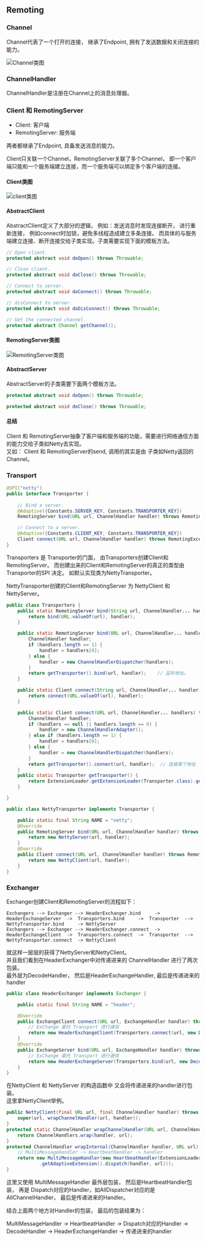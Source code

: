 ## Remoting


### Channel
Channel代表了一个打开的连接， 继承了Endpoint, 拥有了发送数据和关闭连接的能力。

![Channel类图](../z-image/remote/channel/Channel类图.png)

### ChannelHandler
ChannelHandler是注册在Channel上的消息处理器。

### Client 和 RemotingServer
* Client:   客户端
* RemotingServer:    服务端

两者都继承了Endpoint, 具备发送消息的能力。

Client只关联一个Channel，RemotingServer关联了多个Channel， 即一个客户端只能和一个服务端建立连接，而一个服务端可以绑定多个客户端的连接。

#### Client类图
![client类图](../z-image/remote/client/Client类图.png)

#### AbstractClient
AbstractClient定义了大部分的逻辑， 例如：发送消息时发现连接断开， 进行重新连接， 例如connect时加锁，避免多线程造成建立多条连接。
而具体的与服务端建立连接、断开连接交给子类实现。子类需要实现下面的模板方法。
```java
// Open client.
protected abstract void doOpen() throws Throwable;

// Close client.
protected abstract void doClose() throws Throwable;

// Connect to server.
protected abstract void doConnect() throws Throwable;

// disConnect to server.
protected abstract void doDisConnect() throws Throwable;

// Get the connected channel.
protected abstract Channel getChannel();
```

#### RemotingServer类图
![RemotingServer类图](../z-image/remote/server/RemotingServer类图.png)

#### AbstractServer
AbstractServer的子类需要下面两个模板方法。
```java
protected abstract void doOpen() throws Throwable;

protected abstract void doClose() throws Throwable;
```


#### 总结
Client 和 RemotingServer抽象了客户端和服务端的功能，需要进行网络通信方面的能力交给子类如Netty去实现。    
又如： Client 和 RemotingServer的send, 调用的其实是由 子类如Netty返回的Channel。 


### Transport
```java
@SPI("netty")
public interface Transporter {
    
    // Bind a server.
    @Adaptive({Constants.SERVER_KEY, Constants.TRANSPORTER_KEY})
    RemotingServer bind(URL url, ChannelHandler handler) throws RemotingException;

    // Connect to a server.
    @Adaptive({Constants.CLIENT_KEY, Constants.TRANSPORTER_KEY})
    Client connect(URL url, ChannelHandler handler) throws RemotingException;
}
```
Transporters 是 Transporter的门面， 由Transporters创建Client和RemotingServer。 而创建出来的Client和RemotingServer的真正的类型由 Transporter的SPI 决定。 如默认实现类为NettyTransporter。


NettyTransporter创建的Client和RemotingServer 为 NettyClient  和  NettyServer。 


```java
public class Transporters {
    public static RemotingServer bind(String url, ChannelHandler... handler) throws RemotingException {
        return bind(URL.valueOf(url), handler);
    }

    public static RemotingServer bind(URL url, ChannelHandler... handlers) throws RemotingException {
        ChannelHandler handler;
        if (handlers.length == 1) {
            handler = handlers[0];
        } else {
            handler = new ChannelHandlerDispatcher(handlers);
        }
        return getTransporter().bind(url, handler);    // 监听地址。
    }

    public static Client connect(String url, ChannelHandler... handler) throws RemotingException {
        return connect(URL.valueOf(url), handler);
    }

    public static Client connect(URL url, ChannelHandler... handlers) throws RemotingException {
        ChannelHandler handler;
        if (handlers == null || handlers.length == 0) {
            handler = new ChannelHandlerAdapter();
        } else if (handlers.length == 1) {
            handler = handlers[0];
        } else {
            handler = new ChannelHandlerDispatcher(handlers);
        }
        return getTransporter().connect(url, handler);  // 连接某个地址
    }
    public static Transporter getTransporter() {
        return ExtensionLoader.getExtensionLoader(Transporter.class).getAdaptiveExtension();
    }

}
```
```java
public class NettyTransporter implements Transporter {

    public static final String NAME = "netty";
    @Override
    public RemotingServer bind(URL url, ChannelHandler handler) throws RemotingException {
        return new NettyServer(url, handler);
    }
    @Override
    public Client connect(URL url, ChannelHandler handler) throws RemotingException {
        return new NettyClient(url, handler);
    }
}
```


### Exchanger

Exchanger创建Client和RemotingServer的流程如下： 

```
Exchangers --> Exchanger --> HeaderExchanger.bind     ->  HeaderExchangeServer  ->  Transporters.bind     ->  Transporter  -->  NettyTransporter.bind     -> NettyServer
Exchangers --> Exchanger --> HeaderExchanger.connect  ->  HeaderExchangeClient  ->  Transporters.connect  ->  Transporter  -->  NettyTransporter.connect  -> NettyClient
```

就这样一层层的获得了NettyServer和NettyClient。  
并且我们看到在HeaderExchanger中对传递进来的 ChannelHandler 进行了两次包装。   
最外层为DecodeHandler， 然后是HeaderExchangeHandler, 最后是传递进来的handler
```java
public class HeaderExchanger implements Exchanger {

    public static final String NAME = "header";

    @Override
    public ExchangeClient connect(URL url, ExchangeHandler handler) throws RemotingException {
        // ExChange 委托 Transport 进行通信
        return new HeaderExchangeClient(Transporters.connect(url, new DecodeHandler(new HeaderExchangeHandler(handler))), true);
    }
    @Override
    public ExchangeServer bind(URL url, ExchangeHandler handler) throws RemotingException {
        // ExChange 委托 Transport 进行通信
        return new HeaderExchangeServer(Transporters.bind(url, new DecodeHandler(new HeaderExchangeHandler(handler))));
    }
}
```

在NettyClient 和 NettyServer 的构造函数中 又会将传递进来的handler进行包装。  
这里拿NettyClient举例。
```java
public NettyClient(final URL url, final ChannelHandler handler) throws RemotingException {
    super(url, wrapChannelHandler(url, handler));
}
protected static ChannelHandler wrapChannelHandler(URL url, ChannelHandler handler) {
    return ChannelHandlers.wrap(handler, url);
}
protected ChannelHandler wrapInternal(ChannelHandler handler, URL url) {
    // MultiMessageHandler -> HeartbeatHandler -> handler
    return new MultiMessageHandler(new HeartbeatHandler(ExtensionLoader.getExtensionLoader(Dispatcher.class)
            .getAdaptiveExtension().dispatch(handler, url)));
}
```
这里又使用 MultiMessageHandler 最外层包装， 然后是HeartbeatHandler包装， 
再是 Dispatch对应的Handler，如AllDispatcher对应的是AllChannelHandler， 最后是传递进来的Handler。


结合上面两个地方对Handler的包装， 最后的包装结果为： 

MultiMessageHandler  ->  HeartbeatHandler  ->  Dispatch对应的Handler  ->  DecodeHandler  ->  HeaderExchangeHandler  ->  传递进来的handler